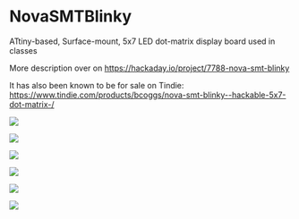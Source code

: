 # NovaSMTBlinky

ATtiny-based, Surface-mount, 5x7 LED dot-matrix display board used in classes

More description over on https://hackaday.io/project/7788-nova-smt-blinky 

It has also been known to be for sale on Tindie: https://www.tindie.com/products/bcoggs/nova-smt-blinky--hackable-5x7-dot-matrix-/

![](https://github.com/cogwheelcircuitworks/NovaSMTBlinky/blob/master/etc/animated.gif) 

![](https://github.com/cogwheelcircuitworks/NovaSMTBlinky/blob/master/etc/animated2.gif) 

![](https://github.com/cogwheelcircuitworks/NovaSMTBlinky/blob/master/etc/animated3.gif) 

![](https://github.com/cogwheelcircuitworks/NovaSMTBlinky/blob/master/etc/board_top.png)  

![](https://github.com/cogwheelcircuitworks/NovaSMTBlinky/blob/master/etc/hookup.png)  

![](https://github.com/cogwheelcircuitworks/NovaSMTBlinky/blob/master/etc/NovaSMTBlinkyArduinoHookup.png)
